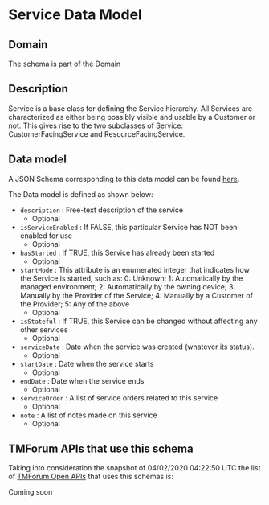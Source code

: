 # Service Data Model

## Domain

The  schema is part of the  Domain

## Description

Service is a base class for defining the Service hierarchy. All Services are characterized as either being possibly visible and usable by a Customer or not. This gives rise to the two subclasses of Service: CustomerFacingService and ResourceFacingService.

## Data model

A JSON Schema corresponding to this data model can be found
[here](https://github.com/tmforum-rand/schemas/blob/candidates/Service/Service.schema.json).

The Data model is defined as shown below:
- `description` : Free-text description of the service
  - Optional
- `isServiceEnabled` : If FALSE, this particular Service has NOT been enabled for use
  - Optional
- `hasStarted` : If TRUE, this Service has already been started
  - Optional
- `startMode` : This attribute is an enumerated integer that indicates how the Service is started, such as: 0: Unknown; 1: Automatically by the managed environment; 2: Automatically by the owning device; 3: Manually by the Provider of the Service; 4: Manually by a Customer of the Provider; 5: Any of the above
  - Optional
- `isStateful` : If TRUE, this Service can be changed without affecting any other services
  - Optional
- `serviceDate` : Date when the service was created (whatever its status).
  - Optional
- `startDate` : Date when the service starts
  - Optional
- `endDate` : Date when the service ends
  - Optional
- `serviceOrder` : A list of service orders related to this service
  - Optional
- `note` : A list of notes made on this service
  - Optional




## TMForum APIs that use this schema

Taking into consideration the snapshot of 04/02/2020 04:22:50 UTC the list of [TMForum Open APIs](https://www.tmforum.org/open-apis/) that uses this schemas is:

Coming soon